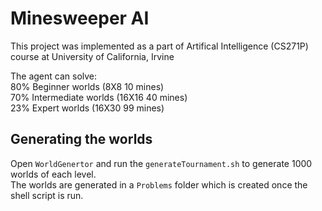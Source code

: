 # Minesweeper AI

This project was implemented as a part of Artifical Intelligence (CS271P) course at University of California, Irvine

The agent can solve:<br>
80% Beginner worlds (8X8 10 mines)<br>
70% Intermediate worlds (16X16 40 mines)<br>
23% Expert worlds (16X30 99 mines)<br>

## Generating the worlds

Open `WorldGenertor` and run the `generateTournament.sh` to generate 1000 worlds of each level.<br>
The worlds are generated in a `Problems` folder which is created once the shell script is run.<br>
<br>
